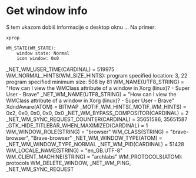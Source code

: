# Get window info

S tem ukazom dobiš informacije o desktop oknu ... Na primer:

    xprop

    WM_STATE(WM_STATE):
		window state: Normal
		icon window: 0x0
_NET_WM_USER_TIME(CARDINAL) = 519975
WM_NORMAL_HINTS(WM_SIZE_HINTS):
		program specified location: 3, 22
		program specified minimum size: 508 by 81
WM_NAME(UTF8_STRING) = "How can I view the WMClass attribute of a window in Xorg (linux)? - Super User - Brave"
_NET_WM_NAME(UTF8_STRING) = "How can I view the WMClass attribute of a window in Xorg (linux)? - Super User - Brave"
XdndAware(ATOM) = BITMAP
_MOTIF_WM_HINTS(_MOTIF_WM_HINTS) = 0x2, 0x0, 0x0, 0x0, 0x0
_NET_WM_BYPASS_COMPOSITOR(CARDINAL) = 2
_NET_WM_SYNC_REQUEST_COUNTER(CARDINAL) = 35651586, 35651587
_GTK_HIDE_TITLEBAR_WHEN_MAXIMIZED(CARDINAL) = 1
WM_WINDOW_ROLE(STRING) = "browser"
WM_CLASS(STRING) = "brave-browser", "Brave-browser"
_NET_WM_WINDOW_TYPE(ATOM) = _NET_WM_WINDOW_TYPE_NORMAL
_NET_WM_PID(CARDINAL) = 51428
WM_LOCALE_NAME(STRING) = "en_GB.UTF-8"
WM_CLIENT_MACHINE(STRING) = "archlabs"
WM_PROTOCOLS(ATOM): protocols  WM_DELETE_WINDOW, _NET_WM_PING, _NET_WM_SYNC_REQUEST
